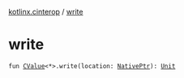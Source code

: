 [kotlinx.cinterop](index.md) / [write](./write.md)

# write

`fun `[`CValue`](-c-value/index.md)`<*>.write(location: `[`NativePtr`](-native-ptr.md)`): `[`Unit`](https://kotlinlang.org/api/latest/jvm/stdlib/kotlin/-unit/index.html)